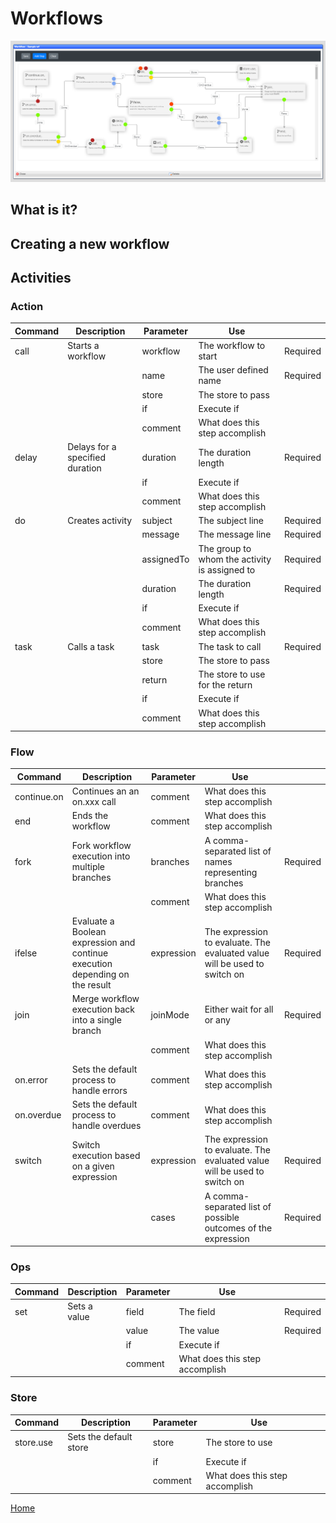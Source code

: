 # Workflows

![image](images/Wf1.png)

## What is it?

## Creating a new workflow

## Activities

### Action
|Command|Description|Parameter|Use| |
|-|-|-|-|-|
|call|Starts a workflow|workflow|The workflow to start|Required|
| | |name|The user defined name|Required|
| | |store|The store to pass||
| | |if|Execute if||
| | |comment|What does this step accomplish||
|delay|Delays for a specified duration|duration|The duration length|Required|
| | |if|Execute if||
| | |comment|What does this step accomplish||
|do|Creates activity|subject|The subject line|Required|
| | |message|The message line|Required|
| | |assignedTo|The group to whom the activity is assigned to|Required|
| | |duration|The duration length|Required|
| | |if|Execute if||
| | |comment|What does this step accomplish||
|task|Calls a task|task|The task to call|Required|
| | |store|The store to pass||
| | |return|The store to use for the return||
| | |if|Execute if||
| | |comment|What does this step accomplish||

### Flow
|Command|Description|Parameter|Use| |
|-|-|-|-|-|
|continue.on|Continues an an on.xxx call|comment|What does this step accomplish||
|end|Ends the workflow|comment|What does this step accomplish||
|fork|Fork workflow execution into multiple branches|branches|A comma-separated list of names representing branches|Required|
| | |comment|What does this step accomplish||
|ifelse|Evaluate a Boolean expression and continue execution depending on the result|expression|The expression to evaluate. The evaluated value will be used to switch on|Required|
|join|Merge workflow execution back into a single branch|joinMode|Either wait for all or any|Required|
| | |comment|What does this step accomplish||
|on.error|Sets the default process to handle errors|comment|What does this step accomplish||
|on.overdue|Sets the default process to handle overdues|comment|What does this step accomplish||
|switch|Switch execution based on a given expression|expression|The expression to evaluate. The evaluated value will be used to switch on|Required|
| | |cases|A comma-separated list of possible outcomes of the expression|Required|

### Ops
|Command|Description|Parameter|Use| |
|-|-|-|-|-|
|set|Sets a value|field|The field|Required|
| | |value|The value|Required|
| | |if|Execute if||
| | |comment|What does this step accomplish||

### Store
|Command|Description|Parameter|Use| |
|-|-|-|-|-|
|store.use|Sets the default store|store|The store to use||
| | |if|Execute if||
| | |comment|What does this step accomplish||



[Home](../README.md)
